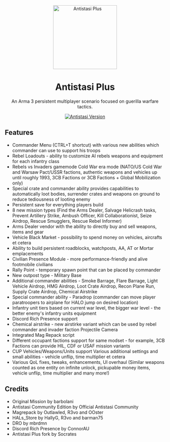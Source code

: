 <div align="center">
  <img alt="Antistasi Plus" width="200" heigth="200" src="https://user-images.githubusercontent.com/6746043/183047819-f23ce496-5a7a-45d1-b3f3-1aec7818c04a.png">
  <h1>Antistasi Plus</h1>
  <p>
    An Arma 3 persistent multiplayer scenario focused on guerilla warfare tactics.
  </p>
  <p>
    <a href="https://github.com/igorkis-scrts/A3-Antistasi-Plus/releases/latest">
        <img src="https://img.shields.io/badge/Current_Stable_Version-1.8.3.1-red" alt="Antistasi Version">
    </a>
  </p>
</div>

## Features 
- Commander Menu (CTRL+T shortcut) with various new abilities which commander can use to support his troops
- Rebel Loadouts - ability to customize AI rebels weapons and equipment for each infantry class
- Rebels vs Invaders gamemode
Cold War era mode (NATO/US Cold War and Warsaw Pact/USSR factions, authentic weapons and vehicles up until roughly 1993, 3CB Factions or 3CB Factions + Global Mobilization only)
- Special crate and commander ability provides capabilities to automatically loot bodies, surrender crates and weapons on ground to reduce tediousness of looting enemy
- Persistent save for everything players build
- 8 new mission types (Find the Arms Dealer, Salvage Helicrash tasks, Prevent Artillery Strike, Ambush Officer, Kill Collaborationist, Seize Airdrop, Rescue Smugglers, Rescue Rebel Informer)
- Arms Dealer vendor with the ability to directly buy and sell weapons, items and gear
- Vehicle Black Market - possibility to spend money on vehicles, aircrafts et cetera
- Ability to build persistent roadblocks, watchposts, AA, AT or Mortar emplacements
- Civilian Presence Module - more performance-friendly and alive footmobile civilians
- Rally Point - temporary spawn point that can be placed by commander
- New outpost type - Military Base
- Additional commander abilities - Smoke Barrage, Flare Barrage, Light Vehicle Airdrop, HMG Airdrop, Loot Crate Airdrop, Recon Plane Run, Supply Crate Airdrop, Chemical Airstrike
- Special commander ability - Paradrop (commander can move player paratroopers to airplane for HALO jump on desired location)
- Infantry unit tiers based on current war level, the bigger war level - the better enemy's infantry units equipment
- Discord Rich Presence support
- Chemical airstrike - new airstirke variant which can be used by rebel commander and invader faction
Projectile Camera
- Integrated Mag Repack script
- Different occupant factions support for same modset - for example, 3CB Factions can provide HIL, CDF or USAF mission variants
- CUP Vehicles/Weapons/Units support
Various additional settings and small abilities - vehicle unflip, time multiplier et cetera
- Various QoL fixes, tweaks, enhancements, UI overhaul (Similar weapons counted as one entity on infinite unlock, pickupable money items, vehicle unflip, time multiplier and many more!)

## Credits
- Original Mission by barbolani
- Antistasi Community Edition by Official Antistasi Community
- Magrepack by Outlawled, R3vo and OOster
- HALs_Store by HallyG, R3vo and barman75
- DRO by mbrdmn
- Discord Rich Presence by ConnorAU 
- Antistasi Plus fork by Socrates

